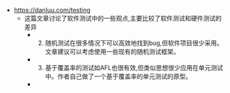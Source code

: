 - https://danluu.com/testing
	- 这篇文章讨论了软件测试中的一些观点,主要比较了软件测试和硬件测试的差异
		- 2. 随机测试在很多情况下可以高效地找到bug,但软件项目很少采用。文章建议可以考虑使用一些现有的随机测试框架。
		- 3. 基于覆盖率的测试如AFL也很有效,但类似思想很少应用在单元测试中。作者自己做了一个基于覆盖率的单元测试的原型。
		-